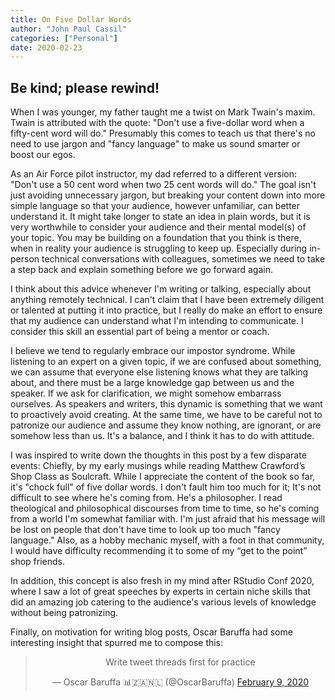 ```yaml
---
title: On Five Dollar Words
author: "John Paul Cassil"
categories: ["Personal"]
date: 2020-02-23
---
```



## Be kind; please rewind!

When I was younger, my father taught me a twist on Mark Twain's maxim.  Twain is attributed with the quote: "Don't use a five-dollar word when a fifty-cent word will do."  Presumably this comes to teach us that there's no need to use jargon and "fancy language" to make us sound smarter or boost our egos.

As an Air Force pilot instructor, my dad referred to a different version: "Don't use a 50 cent word when two 25 cent words will do."  The goal isn't just avoiding unnecessary jargon, but breaking your content down into more simple language so that your audience, however unfamiliar, can better understand it.  It might take longer to state an idea in plain words, but it is very worthwhile to consider your audience and their mental model(s) of your topic.  You may be building on a foundation that you think is there, when in reality your audience is struggling to keep up.  Especially during in-person technical conversations with colleagues, sometimes we need to take a step back and explain something before we go forward again.

I think about this advice whenever I'm writing or talking, especially about anything remotely technical.  I can't claim that I have been extremely diligent or talented at putting it into practice, but I really do make an effort to ensure that my audience can understand what I'm intending to communicate.  I consider this skill an essential part of being a mentor or coach.

I believe we tend to regularly embrace our impostor syndrome.  While listening to an expert on a given topic, if we are confused about something, we can assume that everyone else listening knows what they are talking about, and there must be a large knowledge gap between us and the speaker.  If we ask for clarification, we might somehow embarrass ourselves.  As speakers and writers, this dynamic is something that we want to proactively avoid creating.  At the same time, we have to be careful not to patronize our audience and assume they know nothing, are ignorant, or are somehow less than us.  It's a balance, and I think it has to do with attitude.

I was inspired to write down the thoughts in this post by a few disparate events:  Chiefly, by my early musings while reading Matthew Crawford’s Shop Class as Soulcraft.  While I appreciate the content of the book so far, it's "chock full" of five dollar words.  I don't fault him too much for it; It's not difficult to see where he's coming from. He's a philosopher. I read theological and philosophical discourses from time to time, so he's coming from a world I'm somewhat familiar with.  I'm just afraid that his message will be lost on people that don't have time to look up too much "fancy language."  Also, as a hobby mechanic myself, with a foot in that community, I would have difficulty recommending it to some of my “get to the point” shop friends.

In addition, this concept is also fresh in my mind after RStudio Conf 2020, where I saw a lot of great speeches by experts in certain niche skills that did an amazing job catering to the audience's various levels of knowledge without being patronizing.

Finally, on motivation for writing blog posts, Oscar Baruffa had some interesting insight that spurred me to compose this: 

<center>
<blockquote class="twitter-tweet"><p lang="en" dir="ltr">Write tweet threads first for practice</p>&mdash; Oscar Baruffa 📊🇿🇦🇳🇱 (@OscarBaruffa) <a href="https://twitter.com/OscarBaruffa/status/1226390980691210240?ref_src=twsrc%5Etfw">February 9, 2020</a></blockquote> <script async src="https://platform.twitter.com/widgets.js" charset="utf-8"></script>
<cente/r>